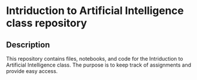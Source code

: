 # Intriduction to Artificial Intelligence class repository

## Description

This repository contains files, notebooks, and code for the Intriduction to Artificial Intelligence class. The purpose is to keep track of assignments and provide easy access.
